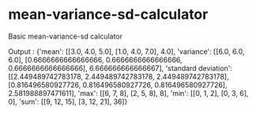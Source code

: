 # mean-variance-sd-calculator
Basic mean-variance-sd calculator

Output :
{'mean': [[3.0, 4.0, 5.0], [1.0, 4.0, 7.0], 4.0], 
'variance': [[6.0, 6.0, 6.0], [0.6666666666666666, 0.6666666666666666, 0.6666666666666666], 6.666666666666667], 
'standard deviation': [[2.449489742783178, 2.449489742783178, 2.449489742783178], [0.816496580927726, 0.816496580927726, 0.816496580927726], 2.581988897471611], 'max': [[6, 7, 8], [2, 5, 8], 8], 
'min': [[0, 1, 2], [0, 3, 6], 0], 
'sum': [[9, 12, 15], [3, 12, 21], 36]}
